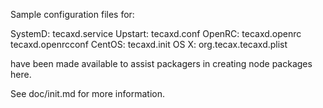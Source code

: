Sample configuration files for:

SystemD: tecaxd.service
Upstart: tecaxd.conf
OpenRC:  tecaxd.openrc
         tecaxd.openrcconf
CentOS:  tecaxd.init
OS X:    org.tecax.tecaxd.plist

have been made available to assist packagers in creating node packages here.

See doc/init.md for more information.
